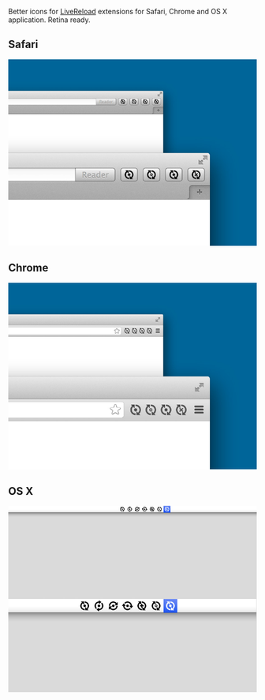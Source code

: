 Better icons for [LiveReload](https://github.com/mockko/livereload/) extensions for Safari, Chrome and OS X application. Retina ready.

## Safari
![screen](Safari/source.jpg)

## Chrome
![screen](Chrome/source.jpg)

## OS X
![screen](OSX/source.jpg)